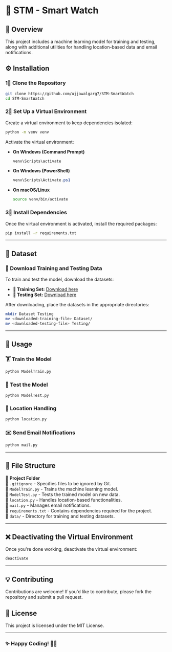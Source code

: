 # 🚀 STM - Smart Watch

## 📌 Overview  
This project includes a machine learning model for training and testing, along with additional utilities for handling location-based data and email notifications.  

## ⚙️ Installation  

### 1⃣ Clone the Repository  
```bash
git clone https://github.com/ujjawalgarg7/STM-SmartWatch
cd STM-SmartWatch
```

### 2⃣ Set Up a Virtual Environment  
Create a virtual environment to keep dependencies isolated:  
```bash
python -m venv venv
```

Activate the virtual environment:  
- **On Windows (Command Prompt)**  
  ```bash
  venv\Scripts\activate
  ```
- **On Windows (PowerShell)**  
  ```powershell
  venv\Scripts\Activate.ps1
  ```
- **On macOS/Linux**  
  ```bash
  source venv/bin/activate
  ```

### 3⃣ Install Dependencies  
Once the virtual environment is activated, install the required packages:  
```bash
pip install -r requirements.txt
```

---

## 📂 Dataset  

### 👅 Download Training and Testing Data  
To train and test the model, download the datasets:  

- **💜 Training Set:** [Download here](<https://drive.google.com/drive/folders/1zgQ8bCxi7Vu5CAe5nLPFCIIYGHEF8mKz?usp=drive_link>)  
- **💜 Testing Set:** [Download here](<https://drive.google.com/drive/folders/1GNyrwcUovqKaJI0rAvbtFfeQXYgGqHde?usp=drive_link>)  

After downloading, place the datasets in the appropriate directories:

```bash
mkdir Dataset Testing
mv <downloaded-training-file> Dataset/
mv <downloaded-testing-file> Testing/
```

---

## 🚀 Usage  

### 🏋️ Train the Model  
```bash
python ModelTrain.py
```

### 🧪 Test the Model  
```bash
python ModelTest.py
```

### 📍 Location Handling  
```bash
python location.py
```

### ✉️ Send Email Notifications  
```bash
python mail.py
```

---

## 📂 File Structure  

📎 **Project Folder**  
📄 `.gitignore` - Specifies files to be ignored by Git.  
📄 `ModelTrain.py` - Trains the machine learning model.  
📄 `ModelTest.py` - Tests the trained model on new data.  
📄 `location.py` - Handles location-based functionalities.  
📄 `mail.py` - Manages email notifications.  
📄 `requirements.txt` - Contains dependencies required for the project.  
📂 `data/` - Directory for training and testing datasets.  

---

## ❌ Deactivating the Virtual Environment  
Once you're done working, deactivate the virtual environment:  
```bash
deactivate
```

---

## 💡 Contributing  
Contributions are welcome! If you'd like to contribute, please fork the repository and submit a pull request.  

## 📝 License  
This project is licensed under the MIT License.  

---

### ✨ Happy Coding! 🚀🔥  

